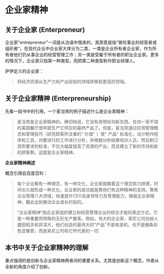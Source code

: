 # 企业家精神

## 关于企业家 (Enterpreneur)

企业家“entrepreneur”一词是从法语中借来的，其原意是指“冒险事业的经营者或组织者”。在现代企业中企业家大体分为二类，一类是企业所有者企业家，作为所有者他们仍从事企业的经营管理工作；另一类是受雇于所有者的职业企业家。更多的情况下，企业家只指第一种类型，而把第二种类型称作职业经理人。

萨伊定义的企业家：

> 将经济资源从生产力和产出较低的领域转移到更高的领域。

## 关于企业家精神 (Enterpreneurship)

先看一段书中的引用，一个麦当劳的例子描述什么是企业家精神：

> 麦当劳是企业家精神的。确切地说，它没有发明任何新东西，任何一家不错的美国餐厅很早就生产它供应的最终产品了。但是，麦当劳通过应用管理概念和管理技巧（研究顾客所注重的" 价值" ）使" 产品" 标准化，设计制作程序和工具，对要进行的工作进行分析，并根据分析结果培训人员，然后制订其所要求的标准，不仅大幅度提高了资源的产出，而且建立了新的市场和新的顾客群。这就是企业家精神。

**企业家精神阐述**

概念引用自百度百科：

> 每个企业都有一种理念，有一种文化，企业家就朝着这个理念努力拼搏，时间长久就形成一种文化，企业家的成功就是靠他们有这种精神的支持。聚焦企业管理八大领域，快速提升CEO自身领导力及管理能力，铸就企业家精神，籍此达到推动企业成长的目的。
> 
> “企业家精神”指企业家组织建立和经营管理企业的综合才能的表述方式，它是一种重要而特殊的无形生产要素。例如，伟大的企业家、索尼公司创始人盛田昭夫和井深大，他们创造的最伟大的“产品”不是收录机，也不是栅条彩色显像管，而是索尼公司和它所代表的一切.

## 本书中关于企业家精神的理解

重点强调的是创新与企业家精神两者间的重要关系。尤其是创新这个概念，作者从全新的角度介绍了创新。